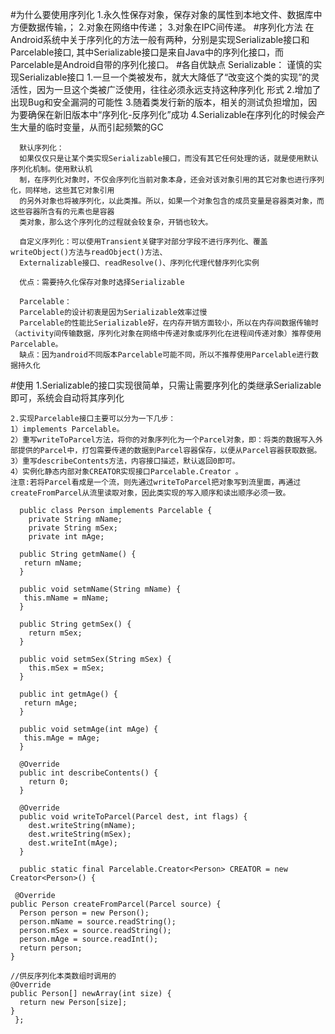 #为什么要使用序列化
    1.永久性保存对象，保存对象的属性到本地文件、数据库中方便数据传输，；
    2.对象在网络中传递；
    3.对象在IPC间传递。
#序列化方法
    在Android系统中关于序列化的方法一般有两种，分别是实现Serializable接口和Parcelable接口,
    其中Serializable接口是来自Java中的序列化接口，而Parcelable是Android自带的序列化接口。
#各自优缺点
    Serializable：
      谨慎的实现Serializable接口
      1.一旦一个类被发布，就大大降低了“改变这个类的实现”的灵活性，因为一旦这个类被广泛使用，往往必须永远支持这种序列化
      形式
      2.增加了出现Bug和安全漏洞的可能性
      3.随着类发行新的版本，相关的测试负担增加，因为要确保在新旧版本中“序列化-反序列化”成功
      4.Serializable在序列化的时候会产生大量的临时变量，从而引起频繁的GC
      
      默认序列化：
      如果仅仅只是让某个类实现Serializable接口，而没有其它任何处理的话，就是使用默认序列化机制。使用默认机
      制，在序列化对象时，不仅会序列化当前对象本身，还会对该对象引用的其它对象也进行序列化，同样地，这些其它对象引用
      的另外对象也将被序列化，以此类推。所以，如果一个对象包含的成员变量是容器类对象，而这些容器所含有的元素也是容器
      类对象，那么这个序列化的过程就会较复杂，开销也较大。
      
      自定义序列化：可以使用Transient关键字对部分字段不进行序列化、覆盖writeObject()方法与readObject()方法、
      Externalizable接口、readResolve()、序列化代理代替序列化实例
      
      优点：需要持久化保存对象时选择Serializable
      
      Parcelable：
      Parcelable的设计初衷是因为Serializable效率过慢
      Parcelable的性能比Serializable好，在内存开销方面较小，所以在内存间数据传输时（activity间传输数据，序列化对象在网络中传递对象或序列化在进程间传递对象）推荐使用Parcelable。
      缺点：因为android不同版本Parcelable可能不同，所以不推荐使用Parcelable进行数据持久化
#使用
    1.Serializable的接口实现很简单，只需让需要序列化的类继承Serializable 即可，系统会自动将其序列化

    2.实现Parcelable接口主要可以分为一下几步：
    1）implements Parcelable。
    2）重写writeToParcel方法，将你的对象序列化为一个Parcel对象，即：将类的数据写入外部提供的Parcel中，打包需要传递的数据到Parcel容器保存，以便从Parcel容器获取数据。
    3）重写describeContents方法，内容接口描述，默认返回0即可。
    4）实例化静态内部对象CREATOR实现接口Parcelable.Creator 。
    注意:若将Parcel看成是一个流，则先通过writeToParcel把对象写到流里面，再通过createFromParcel从流里读取对象，因此类实现的写入顺序和读出顺序必须一致。 
    
      public class Person implements Parcelable {
        private String mName;
        private String mSex;
        private int mAge;
 
      public String getmName() {
       return mName;
      }
 
      public void setmName(String mName) {
       this.mName = mName;
      }
 
      public String getmSex() {
        return mSex;
      }
 
      public void setmSex(String mSex) {
        this.mSex = mSex;
      }
 
      public int getmAge() {
       return mAge;
      }
 
      public void setmAge(int mAge) {
       this.mAge = mAge;
      }
 
      @Override
      public int describeContents() {
        return 0;
      }
 
      @Override
      public void writeToParcel(Parcel dest, int flags) {
        dest.writeString(mName);
        dest.writeString(mSex);
        dest.writeInt(mAge);
      }
 
      public static final Parcelable.Creator<Person> CREATOR = new Creator<Person>() {
 
     @Override
    public Person createFromParcel(Parcel source) {
      Person person = new Person();
      person.mName = source.readString();
      person.mSex = source.readString();
      person.mAge = source.readInt();
      return person;
    }
 
    //供反序列化本类数组时调用的
    @Override
    public Person[] newArray(int size) {
      return new Person[size];
    }
     };
